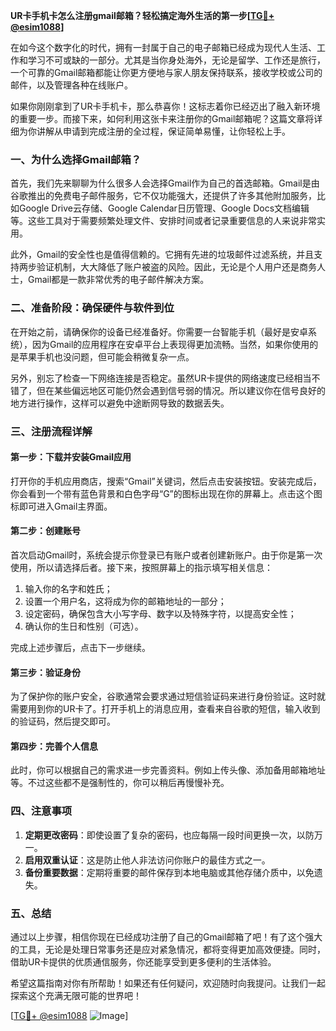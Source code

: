 **UR卡手机卡怎么注册gmail邮箱？轻松搞定海外生活的第一步[[TG💪+ @esim1088](https://t.me/s/esim1088)]**

在如今这个数字化的时代，拥有一封属于自己的电子邮箱已经成为现代人生活、工作和学习不可或缺的一部分。尤其是当你身处海外，无论是留学、工作还是旅行，一个可靠的Gmail邮箱都能让你更方便地与家人朋友保持联系，接收学校或公司的邮件，以及管理各种在线账户。

如果你刚刚拿到了UR卡手机卡，那么恭喜你！这标志着你已经迈出了融入新环境的重要一步。而接下来，如何利用这张卡来注册你的Gmail邮箱呢？这篇文章将详细为你讲解从申请到完成注册的全过程，保证简单易懂，让你轻松上手。

### 一、为什么选择Gmail邮箱？

首先，我们先来聊聊为什么很多人会选择Gmail作为自己的首选邮箱。Gmail是由谷歌推出的免费电子邮件服务，它不仅功能强大，还提供了许多其他附加服务，比如Google Drive云存储、Google Calendar日历管理、Google Docs文档编辑等。这些工具对于需要频繁处理文件、安排时间或者记录重要信息的人来说非常实用。

此外，Gmail的安全性也是值得信赖的。它拥有先进的垃圾邮件过滤系统，并且支持两步验证机制，大大降低了账户被盗的风险。因此，无论是个人用户还是商务人士，Gmail都是一款非常优秀的电子邮件解决方案。

### 二、准备阶段：确保硬件与软件到位

在开始之前，请确保你的设备已经准备好。你需要一台智能手机（最好是安卓系统），因为Gmail的应用程序在安卓平台上表现得更加流畅。当然，如果你使用的是苹果手机也没问题，但可能会稍微复杂一点。

另外，别忘了检查一下网络连接是否稳定。虽然UR卡提供的网络速度已经相当不错了，但在某些偏远地区可能仍然会遇到信号弱的情况。所以建议你在信号良好的地方进行操作，这样可以避免中途断网导致的数据丢失。

### 三、注册流程详解

#### 第一步：下载并安装Gmail应用

打开你的手机应用商店，搜索“Gmail”关键词，然后点击安装按钮。安装完成后，你会看到一个带有蓝色背景和白色字母“G”的图标出现在你的屏幕上。点击这个图标即可进入Gmail主界面。

#### 第二步：创建账号

首次启动Gmail时，系统会提示你登录已有账户或者创建新账户。由于你是第一次使用，所以请选择后者。接下来，按照屏幕上的指示填写相关信息：

1. 输入你的名字和姓氏；
2. 设置一个用户名，这将成为你的邮箱地址的一部分；
3. 设定密码，确保包含大小写字母、数字以及特殊字符，以提高安全性；
4. 确认你的生日和性别（可选）。

完成上述步骤后，点击下一步继续。

#### 第三步：验证身份

为了保护你的账户安全，谷歌通常会要求通过短信验证码来进行身份验证。这时就需要用到你的UR卡了。打开手机上的消息应用，查看来自谷歌的短信，输入收到的验证码，然后提交即可。

#### 第四步：完善个人信息

此时，你可以根据自己的需求进一步完善资料。例如上传头像、添加备用邮箱地址等。不过这些都不是强制性的，你可以稍后再慢慢补充。

### 四、注意事项

1. **定期更改密码**：即使设置了复杂的密码，也应每隔一段时间更换一次，以防万一。
2. **启用双重认证**：这是防止他人非法访问你账户的最佳方式之一。
3. **备份重要数据**：定期将重要的邮件保存到本地电脑或其他存储介质中，以免遗失。

### 五、总结

通过以上步骤，相信你现在已经成功注册了自己的Gmail邮箱了吧！有了这个强大的工具，无论是处理日常事务还是应对紧急情况，都将变得更加高效便捷。同时，借助UR卡提供的优质通信服务，你还能享受到更多便利的生活体验。

希望这篇指南对你有所帮助！如果还有任何疑问，欢迎随时向我提问。让我们一起探索这个充满无限可能的世界吧！

[[TG💪+ @esim1088](https://t.me/s/esim1088) ![Image](https://i.postimg.cc/4NQfJmqS/Snipaste-2025-05-13-00-14-12.png)]
